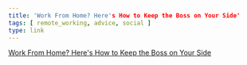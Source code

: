 ```yaml
---
title: 'Work From Home? Here's How to Keep the Boss on Your Side'
tags: [ remote_working, advice, social ]
type: link
---
```

[Work From Home? Here's How to Keep the Boss on Your Side](http://www.payscale.com/career-news/2015/12/work-from-home-keep-the-boss-on-your-side)
